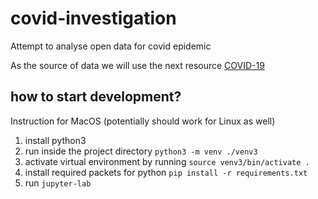 # covid-investigation

Attempt to analyse open data for covid epidemic

As the source of data we will use the next resource [COVID-19](https://onemocneni-aktualne.mzcr.cz/api/v2/covid-19)

## how to start development?

Instruction for MacOS (potentially should work for Linux as well)

1. install python3
2. run inside the project directory `python3 -m venv ./venv3`
3. activate virtual environment by running `source venv3/bin/activate .`
4. install required packets for python `pip install -r requirements.txt`
5. run `jupyter-lab`